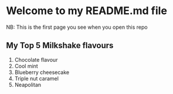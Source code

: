 # Welcome to my README.md file

NB: This is the first page you see when you open this repo

## My Top 5 Milkshake flavours

1. Chocolate flavour
2.  Cool mint
3. Blueberry cheesecake
4. Triple nut caramel
5. Neapolitan
